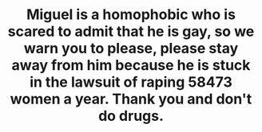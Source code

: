 
<h1 style="text-align:center">Miguel is a homophobic who is scared to admit that he is gay, so we warn you to please, please stay away from him because he is stuck in the lawsuit of raping 58473 women a year. Thank you and don't do drugs.</h1>





